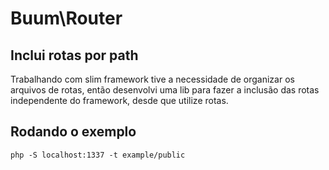 # Buum\Router

## Inclui rotas por path
Trabalhando com slim framework tive a necessidade de organizar os arquivos de rotas, então desenvolvi uma lib para
fazer a inclusão das rotas independente do framework, desde que utilize rotas.

## Rodando o exemplo
`php -S localhost:1337 -t example/public`